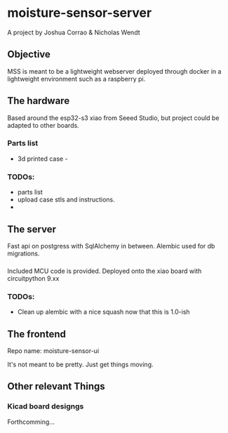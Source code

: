 # moisture-sensor-server
A project by Joshua Corrao & Nicholas Wendt

## Objective
MSS is meant to be a lightweight webserver deployed through docker in a lightweight environment such as a raspberry pi. 

## The hardware
Based around the esp32-s3 xiao from Seeed Studio, but project could be adapted to other boards. 
### Parts list
 - 3d printed case - 

### TODOs:
 - parts list
 - upload case stls and instructions. 
 - 

## The server
Fast api on postgress with SqlAlchemy in between. Alembic used for db migrations. 
###
Included MCU code is provided. Deployed onto the xiao board with circuitpython 9.xx

### TODOs:
- Clean up alembic with a nice squash now that this is 1.0-ish

## The frontend
Repo name: moisture-sensor-ui

It's not meant to be pretty. Just get things moving. 

## Other relevant Things
### Kicad board designgs
Forthcomming... 
